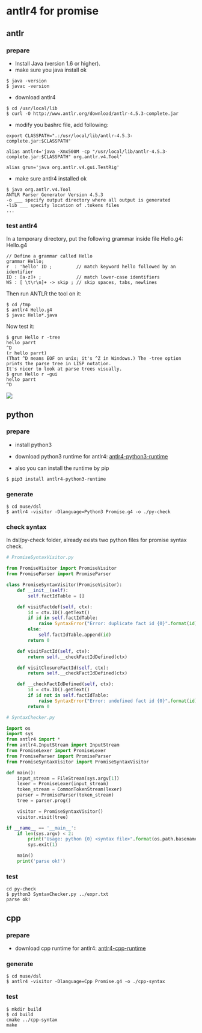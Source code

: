 # antlr4 for promise

## antlr

### prepare

- Install Java (version 1.6 or higher).
- make sure you java install ok

~~~
$ java -version
$ javac -version
~~~

- download antlr4

~~~
$ cd /usr/local/lib
$ curl -O http://www.antlr.org/download/antlr-4.5.3-complete.jar
~~~

- modify you bashrc file, add following:

~~~
export CLASSPATH=".:/usr/local/lib/antlr-4.5.3-complete.jar:$CLASSPATH"

alias antlr4='java -Xmx500M -cp "/usr/local/lib/antlr-4.5.3-complete.jar:$CLASSPATH" org.antlr.v4.Tool'

alias grun='java org.antlr.v4.gui.TestRig'
~~~

- make sure antlr4 installed ok

~~~
$ java org.antlr.v4.Tool
ANTLR Parser Generator Version 4.5.3
-o ___ specify output directory where all output is generated
-lib ___ specify location of .tokens files
...
~~~

### test antlr4

In a temporary directory, put the following grammar inside file Hello.g4: Hello.g4

~~~
// Define a grammar called Hello
grammar Hello;
r  : 'hello' ID ;         // match keyword hello followed by an identifier
ID : [a-z]+ ;             // match lower-case identifiers
WS : [ \t\r\n]+ -> skip ; // skip spaces, tabs, newlines
~~~

Then run ANTLR the tool on it:

~~~
$ cd /tmp
$ antlr4 Hello.g4
$ javac Hello*.java
~~~

Now test it:

~~~
$ grun Hello r -tree
hello parrt
^D
(r hello parrt)
(That ^D means EOF on unix; it's ^Z in Windows.) The -tree option prints the parse tree in LISP notation.
It's nicer to look at parse trees visually.
$ grun Hello r -gui
hello parrt
^D
~~~

![](pics/hello-parrt.png.png)

## python

### prepare

- install python3

- download python3 runtime for antlr4:
  [antlr4-python3-runtime](https://pypi.python.org/pypi/antlr4-python3-runtime/)

- also you can install the runtime by pip

~~~
$ pip3 install antlr4-python3-runtime
~~~

### generate

~~~
$ cd muse/dsl
$ antlr4 -visitor -Dlanguage=Python3 Promise.g4 -o ./py-check
~~~

### check syntax

In dsl/py-check folder, already exists two python files for promise syntax check.

~~~python
# PromiseSyntaxVisitor.py

from PromiseVisitor import PromiseVisitor
from PromiseParser import PromiseParser

class PromiseSyntaxVisitor(PromiseVisitor):
    def __init__(self):
        self.factIdTable = []

    def visitFactdef(self, ctx):
        id = ctx.ID().getText()
        if id in self.factIdTable:
            raise SyntaxError("Error: duplicate fact id {0}".format(id))
        else:
            self.factIdTable.append(id)
        return 0

    def visitFactId(self, ctx):
        return self.__checkFactIdDefined(ctx)

    def visitClosureFactId(self, ctx):
        return self.__checkFactIdDefined(ctx)

    def __checkFactIdDefined(self, ctx):
        id = ctx.ID().getText()
        if id not in self.factIdTable:
            raise SyntaxError("Error: undefined fact id {0}".format(id))
        return 0
~~~

~~~python
# SyntaxChecker.py

import os
import sys
from antlr4 import *
from antlr4.InputStream import InputStream
from PromiseLexer import PromiseLexer
from PromiseParser import PromiseParser
from PromiseSyntaxVisitor import PromiseSyntaxVisitor

def main():
    input_stream = FileStream(sys.argv[1])
    lexer = PromiseLexer(input_stream)
    token_stream = CommonTokenStream(lexer)
    parser = PromiseParser(token_stream)
    tree = parser.prog()

    visitor = PromiseSyntaxVisitor()
    visitor.visit(tree)

if __name__ == '__main__':
    if len(sys.argv) < 2:
        print("Usage: python {0} <syntax file>".format(os.path.basename(__file__)))
        sys.exit(1)

    main()
    print('parse ok!')
~~~

### test

~~~
cd py-check
$ python3 SyntaxChecker.py ../expr.txt
parse ok!
~~~


## cpp

### prepare

- download cpp runtime for antlr4:
  [antlr4-cpp-runtime](http://www.soft-gems.net/index.php/tools/49-the-antlr4-c-target-is-here)

### generate

~~~
$ cd muse/dsl
$ antlr4 -visitor -Dlanguage=Cpp Promise.g4 -o ./cpp-syntax
~~~

### test

~~~
$ mkdir build
$ cd build
cmake ../cpp-syntax
make
~~~

